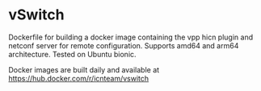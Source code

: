 # vSwitch
Dockerfile for building a docker image containing the vpp hicn plugin and netconf server for remote configuration.
Supports amd64 and arm64 architecture. Tested on Ubuntu bionic.

Docker images are built daily and available at https://hub.docker.com/r/icnteam/vswitch
